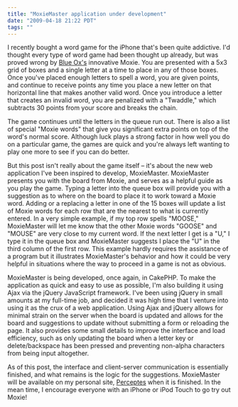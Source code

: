 ```yaml
---
title: "MoxieMaster application under development"
date: "2009-04-18 21:22 PDT"
tags: ""
---
```

I recently bought a word game for the iPhone that's been quite addictive. I'd thought every type of word game had been thought up already, but was proved wrong by [Blue Ox's](http://www.blueoxtech.com/) innovative Moxie. You are presented with a 5x3 grid of boxes and a single letter at a time to place in any of those boxes. Once you've placed enough letters to spell a word, you are given points, and continue to receive points any time you place a new letter on that horizontal line that makes another valid word. Once you introduce a letter that creates an invalid word, you are penalized with a "Twaddle," which subtracts 30 points from your score and breaks the chain.

The game continues until the letters in the queue run out. There is also a list of special "Moxie words" that give you significant extra points on top of the word's normal score. Although luck plays a strong factor in how well you do on a particular game, the games are quick and you're always left wanting to play one more to see if you can do better.

But this post isn't really about the game itself – it's about the new web application I've been inspired to develop, MoxieMaster. MoxieMaster presents you with the board from Moxie, and serves as a helpful guide as you play the game. Typing a letter into the queue box will provide you with a suggestion as to where on the board to place it to work toward a Moxie word. Adding or a replacing a letter in one of the 15 boxes will update a list of Moxie words for each row that are the nearest to what is currently entered.  In a very simple example, if my top row spells "MOOSE," MoxieMaster will let me know that the other Moxie words "GOOSE" and "MOUSE" are very close to my current word. If the next letter I get is a "U," I type it in the queue box and MoxieMaster suggests I place the "U" in the third column of the first row. This example hardly requires the assistance of a program but it illustrates MoxieMaster's behavior and how it could be very helpful in situations where the way to proceed in a game is not as obvious.

MoxieMaster is being developed, once again, in CakePHP. To make the application as quick and easy to use as possible, I'm also building it using Ajax via the jQuery JavaScript framework. I've been using jQuery in small amounts at my full-time job, and decided it was high time that I venture into using it as the crux of a web application. Using Ajax and jQuery allows for minimal strain on the server when the board is updated and allows for the board and suggestions to update without submitting a form or reloading the page. It also provides some small details to improve the interface and load efficiency, such as only updating the board when a letter key or delete/backspace has been pressed and preventing non-alpha characters from being input altogether.

As of this post, the interface and client-server communication is essentially finished, and what remains is the logic for the suggestions. MoxieMaster will be available on my personal site, [Perceptes](http://perceptes.com/) when it is finished. In the mean time, I encourage everyone with an iPhone or iPod Touch to go try out Moxie!
